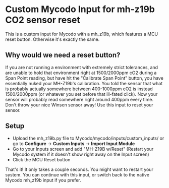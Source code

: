 # Custom Mycodo Input for mh-z19b CO2 sensor reset

This is a custom input for Mycodo with a mh_z19b, which features a MCU reset button. Otherwise it's exactly the same.

## Why would we need a reset button?

If you are not running a environment with extremely strict tolerances, and are unable to hold that environment right at 1500/2000ppm cO2 during a Span Point reading, but have hit the "Calibrate Span Point" button, you have essentially nuked your MH-Z19b's calibration. You told the sensor that what is probably actually somewhere between 400-1000ppm cO2 is instead 1500/2000ppm (or whatever you set before that ill-fated click). Now your sensor will probably read somewhere right around 400ppm every time. Don't throw your nice Winsen sensor away! Use this input to reset your sensor.

## Setup
- Upload the mh_z19b.py file to Mycodo/mycodo/inputs/custom_inputs/ or go to **Configure** -> **Custom Inputs** -> **Import Input Module**
- Go to your Inputs screen and add "MH-Z19B w/Reset" (Restart your Mycodo system if it doesn't show right away on the Input screen)
- Click the MCU Reset button

That's it! It only takes a couple seconds. You might want to restart your system. You can continue with this input, or switch back to the native Mycodo mh_z19b input if you prefer.
